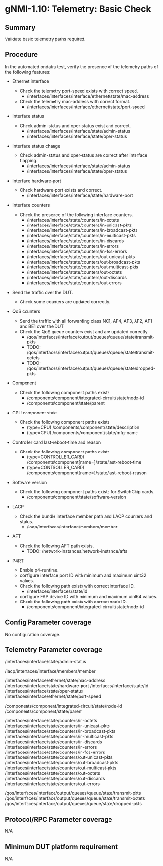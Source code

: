 # gNMI-1.10: Telemetry: Basic Check

## Summary

Validate basic telemetry paths required.

## Procedure

In the automated ondatra test, verify the presence of the telemetry paths of the following features:

*   Ethernet interface
    *   Check the telemetry port-speed exists with correct speed.
        *   /interfaces/interfaces/interface/ethernet/state/mac-address
    *   Check the telemetry mac-address with correct format.
        *   /interfaces/interfaces/interface/ethernet/state/port-speed

*   Interface status
    *   Check admin-status and oper-status exist and correct.
        *   /interfaces/interfaces/interface/state/admin-status
        *   /interfaces/interfaces/interface/state/oper-status

*   Interface status change
    *   Check admin-status and oper-status are correct after interface flapping.
        *   /interfaces/interfaces/interface/state/admin-status
        *   /interfaces/interfaces/interface/state/oper-status

*   Interface hardware-port
    *   Check hardware-port exists and correct.
        *   /interfaces/interfaces/interface/state/hardware-port

*   Interface counters
    *   Check the presence of the following interface counters.
        *   /interfaces/interface/state/counters/in-octets
        *   /interfaces/interface/state/counters/in-unicast-pkts
        *   /interfaces/interface/state/counters/in-broadcast-pkts
        *   /interfaces/interface/state/counters/in-multicast-pkts
        *   /interfaces/interface/state/counters/in-discards
        *   /interfaces/interface/state/counters/in-errors
        *   /interfaces/interface/state/counters/in-fcs-errors
        *   /interfaces/interface/state/counters/out-unicast-pkts
        *   /interfaces/interface/state/counters/out-broadcast-pkts
        *   /interfaces/interface/state/counters/out-multicast-pkts
        *   /interfaces/interface/state/counters/out-octets
        *   /interfaces/interface/state/counters/out-discards
        *   /interfaces/interface/state/counters/out-errors

*   Send the traffic over the DUT.
    *   Check some counters are updated correctly.

*   QoS counters
    *   Send the traffic with all forwarding class NC1, AF4, AF3, AF2, AF1 and BE1 over the DUT
    *   Check the QoS queue counters exist and are updated correctly
        *   /qos/interfaces/interface/output/queues/queue/state/transmit-pkts
        *   TODO: /qos/interfaces/interface/output/queues/queue/state/transmit-octets
        *   TODO: /qos/interfaces/interface/output/queues/queue/state/dropped-pkts

*   Component
    *   Check the following component paths exists
        *   /components/component/integrated-circuit/state/node-id
        *   /components/component/state/parent

*   CPU component state
    *   Check the following component paths exists
        *   (type=CPU) /components/component/state/description
        *   (type=CPU) /components/component/state/mfg-name

*   Controller card last-reboot-time and reason
    *   Check the following component paths exists
        *   (type=CONTROLLER_CARD) /components/component[name=<supervisor>]/state/last-reboot-time
        *   (type=CONTROLLER_CARD) /components/component[name=<supervisor>]/state/last-reboot-reason

*   Software version
    *   Check the following component paths exists for SwitchChip cards.
        *   /components/component/state/software-version

*   LACP
    *   Check the bundle interface member path and LACP counters and status.
        *   /lacp/interfaces/interface/members/member

*   AFT
    *   Check the following AFT path exists.
        *   TODO: /network-instances/network-instance/afts

*   P4RT
    *   Enable p4-runtime.
    *   configure interface port ID with minimum and maximum uint32 values.
    *   Check the following path exists with correct interface ID.
        *   /interfaces/interfaces/state/id
    *   configure FAP device ID with minimum and maximum uint64 values.
    *   Check the following path exists with correct node ID.
        *   /components/component/integrated-circuit/state/node-id

## Config Parameter coverage

No configuration coverage.

## Telemetry Parameter coverage

/interfaces/interface/state/admin-status

/lacp/interfaces/interface/members/member

/interfaces/interface/ethernet/state/mac-address
/interfaces/interface/state/hardware-port
/interfaces/interface/state/id
/interfaces/interface/state/oper-status
/interfaces/interface/ethernet/state/port-speed

/components/component/integrated-circuit/state/node-id
/components/component/state/parent

/interfaces/interface/state/counters/in-octets
/interfaces/interface/state/counters/in-unicast-pkts
/interfaces/interface/state/counters/in-broadcast-pkts
/interfaces/interface/state/counters/in-multicast-pkts
/interfaces/interface/state/counters/in-discards
/interfaces/interface/state/counters/in-errors
/interfaces/interface/state/counters/in-fcs-errors
/interfaces/interface/state/counters/out-unicast-pkts
/interfaces/interface/state/counters/out-broadcast-pkts
/interfaces/interface/state/counters/out-multicast-pkts
/interfaces/interface/state/counters/out-octets
/interfaces/interface/state/counters/out-discards
/interfaces/interface/state/counters/out-errors

/qos/interfaces/interface/output/queues/queue/state/transmit-pkts
/qos/interfaces/interface/output/queues/queue/state/transmit-octets
/qos/interfaces/interface/output/queues/queue/state/dropped-pkts

## Protocol/RPC Parameter coverage

N/A

## Minimum DUT platform requirement

N/A
